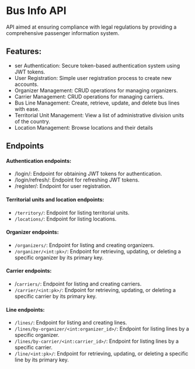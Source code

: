 # Bus Info API

API aimed at ensuring compliance with legal regulations by providing a comprehensive passenger information system.

## Features:
- ser Authentication: Secure token-based authentication system using JWT tokens.
- User Registration: Simple user registration process to create new accounts.
- Organizer Management: CRUD operations for managing organizers.
- Carrier Management: CRUD operations for managing carriers.
- Bus Line Management: Create, retrieve, update, and delete bus lines with ease.
- Territorial Unit Management: View a list of administrative division units of the country.
- Location Management: Browse locations and their details


## Endpoints


#### Authentication endpoints:
- /login/: Endpoint for obtaining JWT tokens for authentication.
- /login/refresh/: Endpoint for refreshing JWT tokens.
- /register/: Endpoint for user registration.


#### Territorial units and location endpoints:
- `/territory/`: Endpoint for listing territorial units.
- `/locations/`: Endpoint for listing locations.

#### Organizer endpoints:
- `/organizers/`: Endpoint for listing and creating organizers.
- `/organizer/<int:pk>/`: Endpoint for retrieving, updating, or deleting a specific organizer by its primary key.

#### Carrier endpoints:
- /`carriers/`: Endpoint for listing and creating carriers.
- `/carrier/<int:pk>/`: Endpoint for retrieving, updating, or deleting a specific carrier by its primary key.

#### Line endpoints:
- `/lines/`: Endpoint for listing and creating lines.
- `/lines/by-organizer/<int:organizer_id>/`: Endpoint for listing lines by a specific organizer.
- `/lines/by-carrier/<int:carrier_id>/`: Endpoint for listing lines by a specific carrier.
- `/line/<int:pk>/`: Endpoint for retrieving, updating, or deleting a specific line by its primary key.
